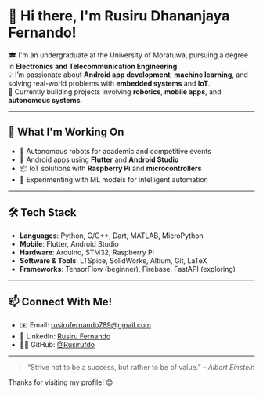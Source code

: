 # 👋 Hi there, I'm Rusiru Dhananjaya Fernando!

🎓 I'm an undergraduate at the University of Moratuwa, pursuing a degree in **Electronics and Telecommunication Engineering**.  
💡 I’m passionate about **Android app development**, **machine learning**, and solving real-world problems with **embedded systems** and **IoT**.  
🔧 Currently building projects involving **robotics**, **mobile apps**, and **autonomous systems**.

---

## 🚀 What I'm Working On
- 🤖 Autonomous robots for academic and competitive events  
- 📱 Android apps using **Flutter** and **Android Studio**  
- 📦 IoT solutions with **Raspberry Pi** and **microcontrollers**  
- 🧠 Experimenting with ML models for intelligent automation

---

## 🛠️ Tech Stack
- **Languages**: Python, C/C++, Dart, MATLAB, MicroPython  
- **Mobile**: Flutter, Android Studio  
- **Hardware**: Arduino, STM32, Raspberry Pi  
- **Software & Tools**: LTSpice, SolidWorks, Altium, Git, LaTeX  
- **Frameworks**: TensorFlow (beginner), Firebase, FastAPI (exploring)

---

## 📫 Connect With Me!
- ✉️ Email: [rusirufernando789@gmail.com](mailto:rusirufernando789@gmail.com)  
- 💼 LinkedIn: [Rusiru Fernando]([https://www.linkedin.com/in/yourusername](https://www.linkedin.com/in/rusiru-fernando-00b59a29a/))  
- 🧑‍💻 GitHub: [@Rusirufdo]([https://github.com/Rusirufdo](https://github.com/Rusirufdo))

---

> “Strive not to be a success, but rather to be of value.” – *Albert Einstein*

Thanks for visiting my profile! 😊

